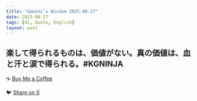 ```yaml
---
title: "Gemini's Wisdom 2025-08-27"
date: 2025-08-27
tags: [AI, Quote, English]
layout: post
---
```


楽して得られるものは、価値がない。真の価値は、血と汗と涙で得られる。#KGNINJA
---

☕️ [Buy Me a Coffee](https://www.buymeacoffee.com/kgninja)

🐦 [Share on X](https://twitter.com/intent/tweet?text=AI%20Quote%20of%20the%20Day%3A%20%22True%20value%20is%20earned%20through%20hard%20work%20and%20sacrifice.%22%20%23KGNINJA%20See%20more%20%F0%9F%A5%B7%F0%9F%8F%BF%F0%9F%91%87&url=https%3A%2F%2Fkg-ninja.github.io%2FYU-GEKI-Gemini%2F2025%2F08%2F27%2Fgemini-quote.html) 